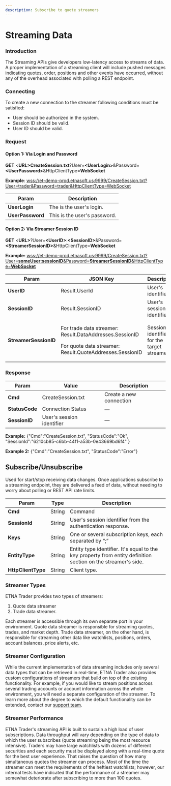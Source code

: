 ```yaml
---
description: Subscribe to quote streamers
---
```


# Streaming Data

### Introduction

The Streaming APIs give developers low-latency access to streams of data. A proper implementation of a streaming client will include pushed messages indicating quotes, order, positions and other events have occurred, without any of the overhead associated with polling a REST endpoint.

### Connecting

To create a new connection to the streamer following conditions must be satisfied:

* User should be authorized in the system.
* Session ID should be valid.
* User ID should be valid.

### Request <a href="#websocketsapi-request" id="websocketsapi-request"></a>

#### Option 1: Via Login and Password

**GET** <**URL>СreateSession.txt**?User=**\<UserLogin>**\&Password=**\<UserPassword>**\&HttpClientType=**WebSocket**

**Example**: [wss://et-demo-prod.etnasoft.us:9999/CreateSession.txt?User=trader\&Password=trader\&HttpClientType=WebSocket](wss://et-demo-prod.etnasoft.us:9999/CreateSession.txt?User=trader\&Password=trader\&HttpClientType=WebSocket)

| Param            | Description                   |
| ---------------- | ----------------------------- |
| **UserLogin**    | The is the user's login.      |
| **UserPassword** | This is the user's password.  |

#### Option 2: Via Streamer Session ID

**GET** <**URL>**?User=**\<UserID>**:**\<SessionID>**\&Password=**\<StreamerSessionID>**\&HttpClientType=**WebSocket**

**Example:** [wss://et-demo-prod.etnasoft.us:9999/CreateSession.txt?User=**someUser:sessionID**\&Password=**StreamerSessionID**\&HttpClientType=**WebSocket**](wss://et-demo-prod.etnasoft.us:9999/CreateSession.txt?User=someUser:sessionID\&Password=StreamerSessionID\&HttpClientType=WebSocket)

| Param                 | JSON Key                                                                                                                      | Description                                 |
| --------------------- | ----------------------------------------------------------------------------------------------------------------------------- | ------------------------------------------- |
| **UserID**            | Result.UserId                                                                                                                 | User's identifier                           |
| **SessionID**         | Result.SessionID                                                                                                              | User's session identifier.                  |
| **StreamerSessionID** | <p>For trade data streamer: Result.DataAddresses.SessionID</p><p>For quote data streamer: Result.QuoteAddresses.SessionID</p> | Session identifier for the target streamer. |

### Response <a href="#websocketsapi-response" id="websocketsapi-response"></a>

| Param          | Value                     | Description             |
| -------------- | ------------------------- | ----------------------- |
| **Cmd**        | CreateSession.txt         | Create a new connection |
| **StatusCode** | Connection Status         | —                       |
| **SessionID**  | User's session identifier | —                       |

**Example:** {"Cmd":"CreateSession.txt", "StatusCode":"Ok", "SessionId":"6210cb85-c6bb-44f1-a53b-0e43669bd6f4" }

**Example 2:** {"Cmd":"CreateSession.txt", "StatusCode":"Error"}

## Subscribe/Unsubscribe <a href="#websocketsapi-subscribe-unsubscribe" id="websocketsapi-subscribe-unsubscribe"></a>

Used for start/stop receiving data changes. Once applications subscribe to a streaming endpoint, they are delivered a feed of data, without needing to worry about polling or REST API rate limits.

| Param              | Type   | Description                                                                                                   |
| ------------------ | ------ | ------------------------------------------------------------------------------------------------------------- |
| **Cmd**            | String | Command                                                                                                       |
| **SessionId**      | String | User's session identifier from the authentication response.                                                   |
| **Keys**           | String | One or several subscription keys, each separated by “;”                                                       |
| **EntityType**     | String | Entity type identifier. It's equal to the key property from entity definition section on the streamer's side. |
| **HttpClientType** | String | Client type.                                                                                                  |

### Streamer Types

ETNA Trader provides two types of streamers:&#x20;

1. Quote data streamer&#x20;
2. Trade data streamer.

Each streamer is accessible through its own separate port in your environment. Quote data streamer is responsible for streaming quotes, trades, and market depth. Trade data streamer, on the other hand, is responsible for streaming other data like watchlists, positions, orders, account balances, price alerts, etc.

### Streamer Configuration

While the current implementation of data streaming includes only several data types that can be retrieved in real-time, ETNA Trader also provides custom configurations of streamers that build on top of the existing functionality. For example, if you would like to stream positions across several trading accounts or account information across the whole environment, you will need a separate configuration of the streamer. To learn more about the degree to which the default functionality can be extended, contact our [support team](mailto:support@etnatrader.com).

### Streamer Performance

ETNA Trader's streaming API is built to sustain a high load of user subscriptions. Data throughput will vary depending on the type of data to which the user subscribes (quote streaming being the most resource intensive). Traders may have large watchlists with dozens of different securities and each security must be displayed along with a real-time quote for the best user experience. That raises the question of how many simultaneous quotes the streamer can process. Most of the time the streamer can meet the requirements of the heftiest watchlists; however, our internal tests have indicated that the performance of a streamer may somewhat deteriorate after subscribing to more than 100 quotes.
